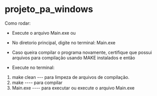 # projeto_pa_windows
Como rodar:
- Execute o arquivo Main.exe
  ou
- No diretorio principal, digite no terminal: Main.exe

- Caso queira compilar o programa novamente, certifique que possui arquivos para compilação usando MAKE instalados e então
  
-  Execute no terminal:
  1. make clean ---  para limpeza de arquivos de compilação.
  2. make ---- para compilar
  3. Main.exe ---- para executar ou execute o arquivo Main.exe



